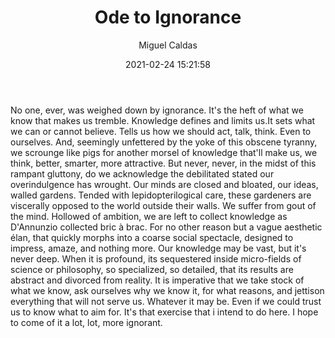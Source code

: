 ﻿---
layout: source/_posts
title: Ode to Ignorance
author: Miguel Caldas
date: 2021-02-24 15:21:58
---


No one, ever, was weighed down by ignorance. It's the heft of what we know that makes us tremble. Knowledge defines and limits us.It sets what we can or cannot believe. Tells us how we should act, talk, think. Even to ourselves. And, seemingly unfettered by the yoke of this obscene tyranny, we scrounge like pigs for another morsel of knowledge that'll make us, we think, better, smarter, more attractive. But never, never, in the midst of this rampant gluttony, do we acknowledge the debilitated stated our overindulgence has wrought. Our minds are closed and bloated, our ideas, walled gardens. Tended with lepidopterilogical care, these gardeners are viscerally opposed to the world outside their walls. We suffer from gout of the mind. Hollowed of ambition, we are left to collect knowledge as D'Annunzio collected bric à brac. For no other reason but a vague aesthetic élan, that quickly morphs into a coarse social spectacle, designed to impress, amaze, and nothing more. Our knowledge may be vast, but it's never deep. When it is profound, its sequestered inside micro-fields of science or philosophy, so specialized, so detailed, that its results are abstract and divorced from reality. It is imperative that we take stock of what we know, ask ourselves why we know it, for what reasons, and jettison everything that will not serve us. Whatever it may be. Even if we could trust us to know what to aim for. It's that exercise that i intend to do here. I hope to come of it a lot, lot, more ignorant.
